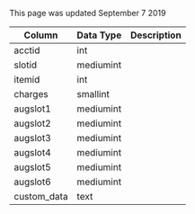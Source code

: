 This page was updated September 7 2019

| Column      | Data Type | Description |
| ----------- | --------- | ----------- |
| acctid      | int       |             |
| slotid      | mediumint |             |
| itemid      | int       |             |
| charges     | smallint  |             |
| augslot1    | mediumint |             |
| augslot2    | mediumint |             |
| augslot3    | mediumint |             |
| augslot4    | mediumint |             |
| augslot5    | mediumint |             |
| augslot6    | mediumint |             |
| custom_data | text      |             |